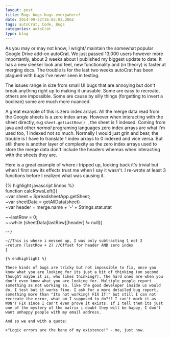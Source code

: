 ```yaml
---
layout: post
title: Bugs bugs bugs everywhere!
date: 2014-09-22T16:02:03.206Z
tags: autoCrat, Code, Bugs
categories: autoCrat
type: blog
---
```


As you may or may not know, I wright/ maintain the somewhat popular Google Drive add-on autoCrat. We just passed 13,000 users however more importantly, about 2 weeks about I published my biggest update to date. It has a new sleeker look and feel, new functionality and (in theory) is faster at merging docs. The trouble is for the last two weeks autoCrat has been plagued with bugs I've never seen in testing.   
   
 The issues range in size from small UI bugs that are annoying but don't break anything right up to making it unusable. Some are easy to recreate, others are impossible. Some are cause by silly things (forgetting to invert a boolean) some are much more nuanced.   
   
 A great example of this is zero index arrays. All the merge data read from the Google sheets is a zero index array. However when interacting with the sheet directly, e.g `sheet.getLastRow() `, the sheet is 1 indexed. Coming from java and other *normal* programing languages zero index arrays are what I'm used too, 1 indexed not so much. Normally I would just grin and bear, the trouble is I have to translate 1 index arrays to 0 indexed and vice versa. But still there is another layer of complexity as the zero index arrays used to store the merge data don't include the headers whereas when interacting with the sheets they are.   
   
 Here is a great example of where i tripped up, looking back it's trivial but when I first saw its effects trust me when I say it wasn't. I re-wrote at least 3 functions before I realized what was causing it.   
   
 {% highlight javascript linnos %}   
 function calcRowsLeft(){   
 ~var sheet = SpreadsheetApp.getSheet;   
 ~var sheetData = getAllData(sheet)   
 ~var header = merge.name + '-' + Strings.stat.stat   
   
 ~~lastRow = 0;   
 ~~while (sheetData[lastRow][header] != null){   
 ~~~lastRow++   
 ~~}   
   
 ~//This is where i messed up, I was only subtracting 1 not 2   
 ~return (lastRow + 2) //Offset for header AND zero index   
 }   
   
 {% endhighlight %}   
   
 These kinds of bugs are tricky but not impossible to fix, once you know what you are looking for its just a bit of thinking (on second thought maybe it is, who likes thinking?). The hard ones are when you don't even know what you are looking for. Multiple people report something as not working so, like the good developer inside us would do, I test but it works fine. I ask for a more detailed bug report, something more than "Its not working! FIX IT!" but still I can not recreate the error, what am I supposed to do?!? I can't mark it as WON'T FIX since I can't even prove it exists. If I tell them its just one of the mystery of the matrix i doubt they will be happy, I don't want unhappy people with my email address.   
   
 And so we end with a quote:   
   
 >"Logic errors are the bane of my existence!" - me, just now.
  

